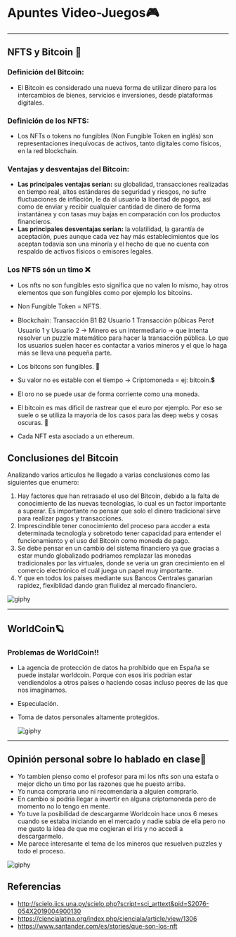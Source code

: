 # **Apuntes Video-Juegos**🎮
---
## **NFTS y Bitcoin** 🤖
### **Definición del Bitcoin:**
- El Bitcoin es considerado una nueva forma de utilizar dinero para los intercambios de bienes, servicios e inversiones, desde plataformas digitales.
### **Definición de los NFTS:**
- Los NFTs o tokens no fungibles (Non Fungible Token en inglés) son representaciones inequívocas de activos, tanto digitales como físicos, en la red blockchain.
### **Ventajas y desventajas del Bitcoin:**
- **Las principales ventajas serían:** su globalidad, transacciones realizadas en tiempo real, altos estándares de seguridad y riesgos, no sufre fluctuaciones de inflación, le da al usuario la libertad de pagos, así como de enviar y recibir cualquier cantidad de dinero de forma instantánea y con tasas muy bajas en comparación con los productos financieros.
- **Las principales desventajas serían:** la volatilidad, la garantía de aceptación, pues aunque cada vez hay más establecimientos que los aceptan todavía son una minoría y el hecho de que no cuenta con respaldo de activos físicos o emisores legales.
### Los NFTS són un timo ❌
- Los nfts no son fungibles esto significa que no valen lo mismo, hay otros elementos que son fungibles como por ejemplo los bitcoins.
- Non Fungible Token = NFTS.
- Blockchain:
Transacción B1 B2
            Usuario 1 
Transacción púbicas
Pero❗
Usuario 1 y Usuario 2 -> Minero es un intermediario -> que intenta resolver un puzzle matemático para hacer la transacción pública. Lo que los usuarios suelen hacer es contactar a varios mineros y el que lo haga más se lleva una pequeña parte.


- Los bitcons son fungibles. 🟰
- Su valor no es estable con el tiempo -> Criptomoneda = ej: bitcoin.💲
- El oro no se puede usar de forma corriente como una moneda.
- El bitcoin es mas dificil de rastrear que el euro por ejemplo. Por eso se suele o se utiliza la mayoria de los casos para las deep webs y cosas oscuras. 🐾
- Cada NFT esta asociado a un ethereum.

## **Conclusiones del Bitcoin**
Analizando varios articulos he llegado a varias conclusiones como las siguientes que enumero:
1. Hay factores que han retrasado el uso del Bitcoin, debido a la falta de conocimiento de las nuevas tecnologías, lo cual es un factor importante a superar. Es importante no pensar que solo el dinero tradicional sirve para realizar pagos y transacciones.
2. Imprescindible tener conocimiento del proceso para accder a esta determinada tecnología y sobretodo tener capacidad para entender el funcionamiento y el uso del Bitcoin como moneda de pago.
3. Se debe pensar en un cambio del sistema financiero ya que gracias a estar mundo globalizado podriamos remplazar las monedas tradicionales por las virtuales, donde se veria un gran crecimiento en el comercio electrónico el cuál juega un papel muy importante.
4. Y que en todos los paises mediante sus Bancos Centrales ganarian rapidez, flexiblidad dando gran fluiidez al mercado financiero.

  ![giphy](https://github.com/axckzz/J25-VideoGames/assets/144990882/86fcbb86-6c72-4279-b301-9dab389c547c)

---

## **WorldCoin**🪐
### Problemas de WorldCoin‼️
- La agencia de protección de datos ha prohibido que en España se puede instalar worldcoin. Porque con esos iris podrian estar vendiendolos a otros países o haciendo cosas incluso peores de las que nos imaginamos.
- Especulación.
- Toma de datos personales altamente protegidos.

  ![giphy](https://github.com/axckzz/J25-VideoGames/assets/144990882/9ee705c5-7daf-4879-a111-449456ce5215)

  
--- 

## **Opinión personal sobre lo hablado en clase**📓
- Yo tambien pienso como el profesor para mi los nfts son una estafa o mejor dicho un timo por las razones que he puesto arriba.
- Yo nunca compraria uno ni recomendaria a alguien comprarlo.
- En cambio si podria llegar a invertir en alguna criptomoneda pero de momento no lo tengo en mente.
- Yo tuve la posibilidad de descargarme Worldcoin hace unos 6 meses cuando se estaba iniciando en el mercado y nadie sabia de ella pero no me gusto la idea de que me cogieran el iris y no accedi a descargarmelo.
- Me parece interesante el tema de los mineros que resuelven puzzles y todo el proceso.

  
![giphy](https://github.com/axckzz/J25-VideoGames/assets/144990882/3d0b5cc7-3a42-49ff-9bf6-e083aca41f1c)

## **Referencias**
- http://scielo.iics.una.py/scielo.php?script=sci_arttext&pid=S2076-054X2019004900130
- https://ciencialatina.org/index.php/cienciala/article/view/1306
- https://www.santander.com/es/stories/que-son-los-nft
